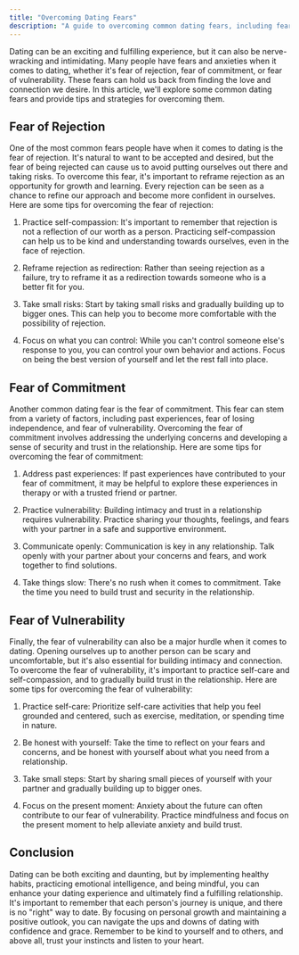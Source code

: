 ```yaml
---
title: "Overcoming Dating Fears"
description: "A guide to overcoming common dating fears, including fear of rejection, fear of commitment, and fear of vulnerability."
---
```

Dating can be an exciting and fulfilling experience, but it can also be nerve-wracking and intimidating. Many people have fears and anxieties when it comes to dating, whether it's fear of rejection, fear of commitment, or fear of vulnerability. These fears can hold us back from finding the love and connection we desire. In this article, we'll explore some common dating fears and provide tips and strategies for overcoming them.

## Fear of Rejection

One of the most common fears people have when it comes to dating is the fear of rejection. It's natural to want to be accepted and desired, but the fear of being rejected can cause us to avoid putting ourselves out there and taking risks. To overcome this fear, it's important to reframe rejection as an opportunity for growth and learning. Every rejection can be seen as a chance to refine our approach and become more confident in ourselves. Here are some tips for overcoming the fear of rejection:

1.  Practice self-compassion: It's important to remember that rejection is not a reflection of our worth as a person. Practicing self-compassion can help us to be kind and understanding towards ourselves, even in the face of rejection.
    
2.  Reframe rejection as redirection: Rather than seeing rejection as a failure, try to reframe it as a redirection towards someone who is a better fit for you.
    
3.  Take small risks: Start by taking small risks and gradually building up to bigger ones. This can help you to become more comfortable with the possibility of rejection.
    
4.  Focus on what you can control: While you can't control someone else's response to you, you can control your own behavior and actions. Focus on being the best version of yourself and let the rest fall into place.
    

## Fear of Commitment

Another common dating fear is the fear of commitment. This fear can stem from a variety of factors, including past experiences, fear of losing independence, and fear of vulnerability. Overcoming the fear of commitment involves addressing the underlying concerns and developing a sense of security and trust in the relationship. Here are some tips for overcoming the fear of commitment:

1.  Address past experiences: If past experiences have contributed to your fear of commitment, it may be helpful to explore these experiences in therapy or with a trusted friend or partner.
    
2.  Practice vulnerability: Building intimacy and trust in a relationship requires vulnerability. Practice sharing your thoughts, feelings, and fears with your partner in a safe and supportive environment.
    
3.  Communicate openly: Communication is key in any relationship. Talk openly with your partner about your concerns and fears, and work together to find solutions.
    
4.  Take things slow: There's no rush when it comes to commitment. Take the time you need to build trust and security in the relationship.
    

## Fear of Vulnerability

Finally, the fear of vulnerability can also be a major hurdle when it comes to dating. Opening ourselves up to another person can be scary and uncomfortable, but it's also essential for building intimacy and connection. To overcome the fear of vulnerability, it's important to practice self-care and self-compassion, and to gradually build trust in the relationship. Here are some tips for overcoming the fear of vulnerability:

1.  Practice self-care: Prioritize self-care activities that help you feel grounded and centered, such as exercise, meditation, or spending time in nature.
    
2.  Be honest with yourself: Take the time to reflect on your fears and concerns, and be honest with yourself about what you need from a relationship.
    
3.  Take small steps: Start by sharing small pieces of yourself with your partner and gradually building up to bigger ones.
    
4.  Focus on the present moment: Anxiety about the future can often contribute to our fear of vulnerability. Practice mindfulness and focus on the present moment to help alleviate anxiety and build trust.

## Conclusion

Dating can be both exciting and daunting, but by implementing healthy habits, practicing emotional intelligence, and being mindful, you can enhance your dating experience and ultimately find a fulfilling relationship. It's important to remember that each person's journey is unique, and there is no "right" way to date. By focusing on personal growth and maintaining a positive outlook, you can navigate the ups and downs of dating with confidence and grace. Remember to be kind to yourself and to others, and above all, trust your instincts and listen to your heart.
